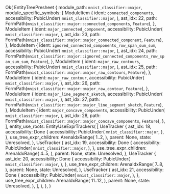 Ok(
    EntityTreePresheet {
        module_path: `mnist_classifier::major`,
        module_specific_symbols: [
            ModuleItem {
                ident: `connected_components`,
                accessibility: PubicUnder(
                    `mnist_classifier::major`,
                ),
                ast_idx: 22,
                path: FormPath(`mnist_classifier::major::connected_components`, `Feature`),
            },
            ModuleItem {
                ident: `major_connected_component`,
                accessibility: PubicUnder(
                    `mnist_classifier::major`,
                ),
                ast_idx: 23,
                path: FormPath(`mnist_classifier::major::major_connected_component`, `Feature`),
            },
            ModuleItem {
                ident: `ignored_connected_components_row_span_sum_sum`,
                accessibility: PubicUnder(
                    `mnist_classifier::major`,
                ),
                ast_idx: 24,
                path: FormPath(`mnist_classifier::major::ignored_connected_components_row_span_sum_sum`, `Feature`),
            },
            ModuleItem {
                ident: `major_raw_contours`,
                accessibility: PubicUnder(
                    `mnist_classifier::major`,
                ),
                ast_idx: 25,
                path: FormPath(`mnist_classifier::major::major_raw_contours`, `Feature`),
            },
            ModuleItem {
                ident: `major_raw_contour`,
                accessibility: PubicUnder(
                    `mnist_classifier::major`,
                ),
                ast_idx: 26,
                path: FormPath(`mnist_classifier::major::major_raw_contour`, `Feature`),
            },
            ModuleItem {
                ident: `major_line_segment_sketch`,
                accessibility: PubicUnder(
                    `mnist_classifier::major`,
                ),
                ast_idx: 27,
                path: FormPath(`mnist_classifier::major::major_line_segment_sketch`, `Feature`),
            },
            ModuleItem {
                ident: `major_concave_components`,
                accessibility: PubicUnder(
                    `mnist_classifier::major`,
                ),
                ast_idx: 28,
                path: FormPath(`mnist_classifier::major::major_concave_components`, `Feature`),
            },
        ],
        entity_use_roots: EntityUseExprTrackers(
            [
                UseTracker {
                    ast_idx: 18,
                    accessibility: Done {
                        accessibility: PubicUnder(
                            `mnist_classifier::major`,
                        ),
                    },
                    use_tree_expr_children: ArenaIdxRange(
                        1..2,
                    ),
                    parent: None,
                    state: Unresolved,
                },
                UseTracker {
                    ast_idx: 19,
                    accessibility: Done {
                        accessibility: PubicUnder(
                            `mnist_classifier::major`,
                        ),
                    },
                    use_tree_expr_children: ArenaIdxRange(
                        4..5,
                    ),
                    parent: None,
                    state: Unresolved,
                },
                UseTracker {
                    ast_idx: 20,
                    accessibility: Done {
                        accessibility: PubicUnder(
                            `mnist_classifier::major`,
                        ),
                    },
                    use_tree_expr_children: ArenaIdxRange(
                        7..8,
                    ),
                    parent: None,
                    state: Unresolved,
                },
                UseTracker {
                    ast_idx: 21,
                    accessibility: Done {
                        accessibility: PubicUnder(
                            `mnist_classifier::major`,
                        ),
                    },
                    use_tree_expr_children: ArenaIdxRange(
                        11..12,
                    ),
                    parent: None,
                    state: Unresolved,
                },
            ],
        ),
    },
)